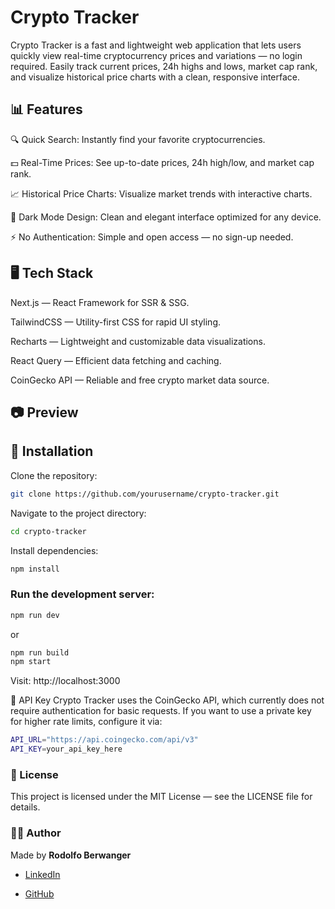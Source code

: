 # Crypto Tracker

Crypto Tracker is a fast and lightweight web application that lets users quickly view real-time cryptocurrency prices and variations — no login required. Easily track current prices, 24h highs and lows, market cap rank, and visualize historical price charts with a clean, responsive interface.

## 📊 Features

🔍 Quick Search: Instantly find your favorite cryptocurrencies.

💵 Real-Time Prices: See up-to-date prices, 24h high/low, and market cap rank.

📈 Historical Price Charts: Visualize market trends with interactive charts.

🌙 Dark Mode Design: Clean and elegant interface optimized for any device.

⚡ No Authentication: Simple and open access — no sign-up needed.

## 🖥️ Tech Stack

Next.js — React Framework for SSR & SSG.

TailwindCSS — Utility-first CSS for rapid UI styling.

Recharts — Lightweight and customizable data visualizations.

React Query — Efficient data fetching and caching.

CoinGecko API — Reliable and free crypto market data source.

## 📷 Preview

## 🔧 Installation

Clone the repository:

```bash
git clone https://github.com/yourusername/crypto-tracker.git
```

Navigate to the project directory:

```bash
cd crypto-tracker
```

Install dependencies:

```bash
npm install
```

### Run the development server:

```bash
npm run dev
```

or

```bash
npm run build
npm start
```

Visit: http://localhost:3000

🔑 API Key
Crypto Tracker uses the CoinGecko API, which currently does not require authentication for basic requests.
If you want to use a private key for higher rate limits, configure it via:

```bash
API_URL="https://api.coingecko.com/api/v3"
API_KEY=your_api_key_here
```

### 📜 License

This project is licensed under the MIT License — see the LICENSE file for details.

### 👨‍💻 Author

Made by **Rodolfo Berwanger**

- [LinkedIn](https://www.linkedin.com/in/rodolfo-berwanger-liberado-10aa751b4/)

- [GitHub](https://github.com/RodBerw)
